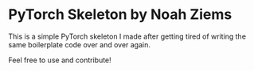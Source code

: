 # PyTorch Skeleton by Noah Ziems

This is a simple PyTorch skeleton I made after getting tired of writing the same boilerplate code over and over again.

Feel free to use and contribute!